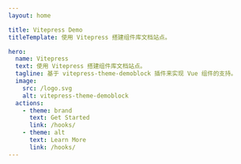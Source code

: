 ```yaml
---
layout: home

title: Vitepress Demo
titleTemplate: 使用 Vitepress 搭建组件库文档站点。

hero:
  name: Vitepress
  text: 使用 Vitepress 搭建组件库文档站点。
  tagline: 基于 vitepress-theme-demoblock 插件来实现 Vue 组件的支持。
  image:
    src: /logo.svg
    alt: vitepress-theme-demoblock  
  actions:
    - theme: brand
      text: Get Started
      link: /hooks/
    - theme: alt
      text: Learn More
      link: /hooks/
---
```

